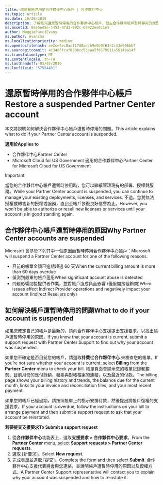 ```yaml
---
title: 還原暫時停用的合作夥伴中心帳戶 | 合作夥伴中心
ms.topic: article
ms.date: 10/29/2018
description: 了解如何還原暫時停用的合作夥伴中心帳戶、發生合作夥伴帳戶暫時停用的原因，以及暫時停用期間能如何使用帳戶。
ms.assetid: 0ae6ed9e-5452-47d3-992c-69922ee0c1e9
author: MaggiePucciEvans
ms.author: evansma
ms.localizationpriority: medium
ms.openlocfilehash: ae2ce5ec0ac117d0adcb9e9b0f63e2c43e906bb7
ms.sourcegitcommit: 4c34d6fcaf020bcc53eaa5f0379011a56149a14f
ms.translationtype: MT
ms.contentlocale: zh-TW
ms.lasthandoff: 03/05/2019
ms.locfileid: "57584461"
---
```

# <a name="restore-a-suspended-partner-center-account"></a><span data-ttu-id="856db-103">還原暫時停用的合作夥伴中心帳戶</span><span class="sxs-lookup"><span data-stu-id="856db-103">Restore a suspended Partner Center account</span></span>

<span data-ttu-id="856db-104">本文將說明如何解決合作夥伴中心帳戶遭暫時停用的問題。</span><span class="sxs-lookup"><span data-stu-id="856db-104">This article explains what to do if your Partner Center account is suspended.</span></span>

<span data-ttu-id="856db-105">**適用於**</span><span class="sxs-lookup"><span data-stu-id="856db-105">**Applies to**</span></span>

-  <span data-ttu-id="856db-106">合作夥伴中心</span><span class="sxs-lookup"><span data-stu-id="856db-106">Partner Center</span></span>
-  <span data-ttu-id="856db-107">Microsoft Cloud for US Government 適用的合作夥伴中心</span><span class="sxs-lookup"><span data-stu-id="856db-107">Partner Center for Microsoft Cloud for US Government</span></span>


> [!IMPORTANT]  
> <span data-ttu-id="856db-108">當您的合作夥伴中心帳戶遭暫時停用時，您可以繼續管理現有的部署、授權與服務。</span><span class="sxs-lookup"><span data-stu-id="856db-108">While your Partner Center account is suspended, you can continue to manage your existing deployments, licenses, and services.</span></span> <span data-ttu-id="856db-109">不過，您將無法授權或轉售新的授權或服務，直到至帳戶恢復良好信譽為止。</span><span class="sxs-lookup"><span data-stu-id="856db-109">However, you won’t be able to authorize or resell new licenses or services until your account is in good standing again.</span></span>

## <a name="why-partner-center-accounts-are-suspended"></a><span data-ttu-id="856db-110">合作夥伴中心帳戶遭暫時停用的原因</span><span class="sxs-lookup"><span data-stu-id="856db-110">Why Partner Center accounts are suspended</span></span>

<span data-ttu-id="856db-111">Microsoft 會基於下列其中一個原因而暫時停用合作夥伴中心帳戶：</span><span class="sxs-lookup"><span data-stu-id="856db-111">Microsoft will suspend a Partner Center account for one of the following reasons:</span></span>

- <span data-ttu-id="856db-112">目前的帳單金額已逾期超過 60 天</span><span class="sxs-lookup"><span data-stu-id="856db-112">When the current billing amount is more than 60 days overdue</span></span> 
- <span data-ttu-id="856db-113">偵測到嚴重的帳戶濫用</span><span class="sxs-lookup"><span data-stu-id="856db-113">When significant account abuse is detected</span></span>
- <span data-ttu-id="856db-114">問題影響間接提供者作業，並對帳戶造成負面影響 (僅限間接經銷商)</span><span class="sxs-lookup"><span data-stu-id="856db-114">When issues affect Indirect Provider operations and negatively impact your account (Indirect Resellers only)</span></span>

## <a name="what-to-do-if-your-account-is-suspended"></a><span data-ttu-id="856db-115">如何解決帳戶遭暫時停用的問題</span><span class="sxs-lookup"><span data-stu-id="856db-115">What to do if your account is suspended</span></span>

<span data-ttu-id="856db-116">如果您確定自己的帳戶是最新的，請向合作夥伴中心支援提出支援要求，以找出帳戶遭暫時停用的原因。</span><span class="sxs-lookup"><span data-stu-id="856db-116">If you know that your account is current, submit a support request with Partner Center Support to find out why your account was suspended.</span></span> 

<span data-ttu-id="856db-117">如果您不確定是否目前您的帳戶，請選取**計費**從**合作夥伴中心** 來檢查您的帳單。</span><span class="sxs-lookup"><span data-stu-id="856db-117">If you’re not sure whether your account is current, select **Billing** from the **Partner Center** menu to check your bill.</span></span> <span data-ttu-id="856db-118">帳單頁面會顯示您的帳單記錄和趨勢、目前月份的應付餘額、發票與對帳檔案的連結，以及最近的付款。</span><span class="sxs-lookup"><span data-stu-id="856db-118">The billing page shows your billing history and trends, the balance due for the current month, links to your invoice and reconciliation files, and your most recent payment.</span></span>

<span data-ttu-id="856db-119">如果您的帳戶已經過期，請按照帳單上的指示安排付款，然後提出將帳戶復權的支援要求。</span><span class="sxs-lookup"><span data-stu-id="856db-119">If your account is overdue, follow the instructions on your bill to arrange payment and then submit a support request to ask that your account be reinstated.</span></span> 

<span data-ttu-id="856db-120">**若要提交支援要求**</span><span class="sxs-lookup"><span data-stu-id="856db-120">**To Submit a support request**</span></span>

1.  <span data-ttu-id="856db-121">從**合作夥伴中心**功能表上，選取**支援要求 > 合作夥伴中心要求**。</span><span class="sxs-lookup"><span data-stu-id="856db-121">From the **Partner Center** menu, select **Support requests > Partner Center requests**.</span></span>
2.  <span data-ttu-id="856db-122">選取 \[新要求\]。</span><span class="sxs-lookup"><span data-stu-id="856db-122">Select **New request**.</span></span> 
3.  <span data-ttu-id="856db-123">完成表單並選取 \[提交\]。</span><span class="sxs-lookup"><span data-stu-id="856db-123">Complete the form and then select **Submit**.</span></span> <span data-ttu-id="856db-124">合作夥伴中心支援代表將會與您連絡，並說明帳戶遭暫時停用的原因以及復權方式。</span><span class="sxs-lookup"><span data-stu-id="856db-124">A Partner Center Support representative will contact you to explain why your account was suspended and how to reinstate it.</span></span>



